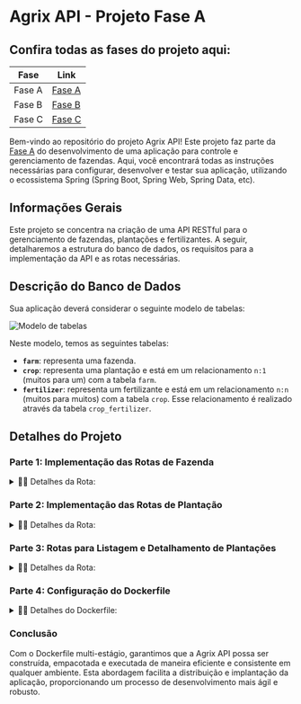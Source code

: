 # Agrix API - Projeto Fase A

## Confira todas as fases do projeto aqui:

| Fase   | Link                                                            |
| ------ | --------------------------------------------------------------- |
| Fase A | [Fase A](https://github.com/lucas-de-lima/projeto-agrix-fase-a) |
| Fase B | [Fase B](https://github.com/lucas-de-lima/projeto-agrix-fase-b) |
| Fase C | [Fase C](https://github.com/lucas-de-lima/projeto-agrix-fase-c) |

Bem-vindo ao repositório do projeto Agrix API! Este projeto faz parte da [Fase A](https://github.com/lucas-de-lima/projeto-agrix-fase-a) do desenvolvimento de uma aplicação para controle e gerenciamento de fazendas. Aqui, você encontrará todas as instruções necessárias para configurar, desenvolver e testar sua aplicação, utilizando o ecossistema Spring (Spring Boot, Spring Web, Spring Data, etc).

## Informações Gerais

Este projeto se concentra na criação de uma API RESTful para o gerenciamento de fazendas, plantações e fertilizantes. A seguir, detalharemos a estrutura do banco de dados, os requisitos para a implementação da API e as rotas necessárias.

## Descrição do Banco de Dados

Sua aplicação deverá considerar o seguinte modelo de tabelas:

![Modelo de tabelas](images/agrix-tabelas-fase-a.png)

Neste modelo, temos as seguintes tabelas:

- **`farm`**: representa uma fazenda.
- **`crop`**: representa uma plantação e está em um relacionamento `n:1` (muitos para um) com a tabela `farm`.
- **`fertilizer`**: representa um fertilizante e está em um relacionamento `n:n` (muitos para muitos) com a tabela `crop`. Esse relacionamento é realizado através da tabela `crop_fertilizer`.

## Detalhes do Projeto

### Parte 1: Implementação das Rotas de Fazenda

<details>
	<summary>📍🌐 Detalhes da Rota:</summary><br />
	
### 1. Criação da API para controle de fazendas com a rota POST `/farms`

Aqui é criada a base para o gerenciamento de fazendas da API, utilizando Spring, Spring Boot, Spring Web e Spring Data.
A API foi configurada, incluindo as dependências e classes/camadas necessárias.

#### Detalhes da Rota:

- **`/farms` (`POST`)**
  - Deve receber via corpo do POST os dados de uma fazenda.
  - Deve salvar uma nova fazenda a partir dos dados recebidos.
  - Em caso de sucesso, deve:
    - Retornar o status HTTP 201 (CREATED).
    - Retornar os dados da fazenda criada, incluindo o `id` da fazenda.

#### Exemplo de Requisição:

```json
{
  "name": "Fazendinha",
  "size": 5
}
```

#### Exemplo de Resposta:

```json
{
  "id": 1,
  "name": "Fazendinha",
  "size": 5
}
```

### 2. Rota GET `/farms`

A rota GET `/farms` foi criada para listar todas as fazendas cadastradas no sistema. Esta rota é essencial para obter uma visão geral de todas as fazendas gerenciadas pela API.

#### Detalhes da Rota:

- **`/farms` (`GET`)**
  - Retorna uma lista de todas as fazendas cadastradas. Cada fazenda incluída na resposta contém seu `id`, `name`, e `size`.

#### Exemplo de Resposta:

```json
[
  {
    "id": 1,
    "name": "Fazendinha",
    "size": 5.0
  },
  {
    "id": 2,
    "name": "Fazenda do Júlio",
    "size": 2.5
  }
]
```

Esta rota permite que os usuários recuperem facilmente todas as fazendas, facilitando a visualização e o gerenciamento dos dados.

### 3. Rota GET `/farms/{id}`

Para acessar os detalhes específicos de uma fazenda, implementamos a rota GET `/farms/{id}`. Essa funcionalidade é crucial para visualizar informações detalhadas de uma fazenda específica.

#### Detalhes da Rota:

- **`/farms/{id}` (`GET`)**
  - Recebe um `id` pelo caminho da rota e retorna a fazenda correspondente.
  - Caso não exista uma fazenda com esse `id`, a rota retorna o status HTTP 404 com a mensagem `Fazenda não encontrada!`.

#### Exemplo de Resposta:

Para a rota `/farms/3`, supondo que exista uma fazenda com `id = 3`:

```json
{
  "id": 3,
  "name": "My Cabbages!",
  "size": 3.49
}
```

Essa rota garante que cada fazenda possa ser acessada individualmente, fornecendo detalhes precisos e específicos quando necessário.

</details>

### Parte 2: Implementação das Rotas de Plantação

<details>
	<summary>📍🌐 Detalhes da Rota:</summary><br />
Continuando com o desenvolvimento do Agrix API, agora focamos na integração das plantações com as fazendas, adicionando rotas essenciais para o gerenciamento completo das plantações.

### 4. Rota POST `/farms/{farmId}/crops`

Para criar uma nova plantação associada a uma fazenda, implementamos a rota POST `/farms/{farmId}/crops`. Esta rota permite adicionar plantações específicas a uma fazenda, mantendo a relação `n:1` entre plantações e fazendas.

#### Detalhes da Rota:

- **`/farms/{farmId}/crops` (`POST`)**
  - Recebe o `id` da fazenda pelo caminho da rota (representado aqui por `farmId`).
  - Recebe via corpo do POST os dados da plantação.
  - Salva a nova plantação associada à fazenda com o ID recebido.
  - Em caso de sucesso, retorna o status HTTP 201 (CREATED) e os dados da plantação criada, incluindo o `id` da plantação e o `id` da fazenda.
  - Caso não exista uma fazenda com o `id` passado, a rota retorna o status HTTP 404 com a mensagem `Fazenda não encontrada!`.

#### Exemplo de Requisição:

```json
{
  "name": "Couve-flor",
  "plantedArea": 5.43
}
```

#### Exemplo de Resposta:

```json
{
  "id": 1,
  "name": "Couve-flor",
  "plantedArea": 5.43,
  "farmId": 1
}
```

Esta rota é fundamental para garantir que cada fazenda possa gerenciar suas plantações de forma eficiente e organizada.

### 5. Rota GET `/farms/{farmId}/crops`

Para listar todas as plantações associadas a uma fazenda específica, implementamos a rota GET `/farms/{farmId}/crops`. Esta rota permite visualizar todas as plantações de uma determinada fazenda.

#### Detalhes da Rota:

- **`/farms/{farmId}/crops` (`GET`)**
  - Recebe o `id` de uma fazenda pelo caminho.
  - Retorna uma lista com todas as plantações associadas à fazenda.
  - Caso não exista uma fazenda com esse `id`, a rota retorna o status HTTP 404 com a mensagem `Fazenda não encontrada!`.

#### Exemplo de Resposta:

Para a rota `/farms/1/crops`, supondo que exista uma fazenda com `id = 1`:

```json
[
  {
    "id": 1,
    "name": "Couve-flor",
    "plantedArea": 5.43,
    "farmId": 1
  },
  {
    "id": 2,
    "name": "Alface",
    "plantedArea": 21.3,
    "farmId": 1
  }
]
```

Com esta rota, os usuários podem obter uma visão detalhada de todas as plantações dentro de uma fazenda específica, facilitando o gerenciamento e a análise das plantações.

</details>

### Parte 3: Rotas para Listagem e Detalhamento de Plantações

<details>
	<summary>📍🌐 Detalhes da Rota:</summary><br />

Para complementar as funcionalidades da Agrix API, implementamos rotas adicionais que permitem a listagem e detalhamento de todas as plantações cadastradas, independentemente da fazenda.

### 6. Rota GET `/crops`

A rota GET `/crops` foi criada para listar todas as plantações cadastradas no sistema. Esta funcionalidade é essencial para obter uma visão geral de todas as plantações gerenciadas pela API.

#### Detalhes da Rota:

- **`/crops` (`GET`)**
  - Retorna uma lista de todas as plantações cadastradas.
  - A resposta inclui o `id` de cada plantação e o `id` da fazenda associada, mas não inclui os dados da fazenda.

#### Exemplo de Resposta:

```json
[
  {
    "id": 1,
    "name": "Couve-flor",
    "plantedArea": 5.43,
    "farmId": 1
  },
  {
    "id": 2,
    "name": "Alface",
    "plantedArea": 21.3,
    "farmId": 1
  },
  {
    "id": 3,
    "name": "Tomate",
    "plantedArea": 1.9,
    "farmId": 2
  }
]
```

Esta rota permite que os usuários obtenham uma lista completa de todas as plantações registradas, facilitando a análise e o gerenciamento dos dados.

### 7. Rota GET `/crops/{id}`

Para acessar os detalhes específicos de uma plantação, implementamos a rota GET `/crops/{id}`. Esta funcionalidade é crucial para visualizar informações detalhadas de uma plantação específica.

#### Detalhes da Rota:

- **`/crops/{id}` (`GET`)**
  - Recebe o `id` de uma plantação pelo caminho da rota.
  - Caso exista a plantação com o `id` recebido, retorna os dados da plantação.
  - A resposta inclui o `id` da plantação e o `id` da fazenda associada, mas não inclui os dados da fazenda.
  - Caso não exista uma plantação com o `id` passado, a rota retorna o status HTTP 404 com a mensagem `Plantação não encontrada!`.

#### Exemplo de Resposta:

Para a rota `/crops/3`, supondo que exista uma plantação com `id = 3`:

```json
{
  "id": 3,
  "name": "Tomate",
  "plantedArea": 1.9,
  "farmId": 2
}
```

Com esta rota, os usuários podem acessar informações detalhadas sobre uma plantação específica, facilitando a visualização e o gerenciamento dos dados.

</details>

### Parte 4: Configuração do Dockerfile

<details>
	<summary>📍🌐 Detalhes do Dockerfile:</summary><br />
	
Para garantir que nossa aplicação Agrix API seja facilmente contêinerizada e possa ser executada em qualquer ambiente, criamos um Dockerfile multi-estágio. Esta abordagem nos permite construir e empacotar nossa aplicação de maneira eficiente, aproveitando os benefícios de cache do Docker.

### 8. Dockerfile Multi-Estágio

#### Estágio 1: Construção da Imagem

No primeiro estágio, chamado `build-image`, utilizamos uma imagem base com Maven para construir o pacote JAR da aplicação.

- **Imagem Base:** `maven:3-openjdk-17`
- **Diretório de Trabalho:** `/to-build-app`
- **Passos:**
  1.  Copiar os arquivos necessários.
  2.  Instalar as dependências utilizando Maven.
  3.  Construir o pacote JAR da aplicação.

```dockerfile
# Estágio 1: Build da aplicação
FROM maven:3-openjdk-17 AS build-image
WORKDIR /to-build-app
COPY . .
RUN mvn dependency:go-offline -B
RUN mvn package -DskipTests
```

#### Estágio 2: Construção da Imagem Final

No segundo estágio, utilizamos uma imagem de tamanho reduzido para criar a imagem final da aplicação, pronta para execução.

- **Imagem Base:** `eclipse-temurin:17-jre-alpine`
- **Diretório de Trabalho:** `/app`
- **Passos:**
  1.  Copiar o pacote JAR construído no primeiro estágio.
  2.  Expor a porta `8080`.
  3.  Definir o ponto de entrada para executar a aplicação.

```dockerfile
# Estágio 2: Imagem final
FROM eclipse-temurin:17-jre-alpine
WORKDIR /app
COPY --from=build-image /to-build-app/target/agrix-api.jar /app/agrix-api.jar
EXPOSE 8080
ENTRYPOINT ["java", "-jar", "/app/agrix-api.jar"]
```

#### Testando a Imagem Docker

Para garantir que a imagem Docker funciona corretamente, siga os passos abaixo:

1.  **Construir a Imagem:**

    ```sh
    docker build -t agrix-api .
    ```

2.  **Executar a Imagem:**

    ```sh
    docker run -p 8080:8080 agrix-api
    ```

Com esses comandos, a aplicação será executada no Docker, e você poderá acessá-la em `http://localhost:8080`.

</details>

### Conclusão

Com o Dockerfile multi-estágio, garantimos que a Agrix API possa ser construída, empacotada e executada de maneira eficiente e consistente em qualquer ambiente. Esta abordagem facilita a distribuição e implantação da aplicação, proporcionando um processo de desenvolvimento mais ágil e robusto.
